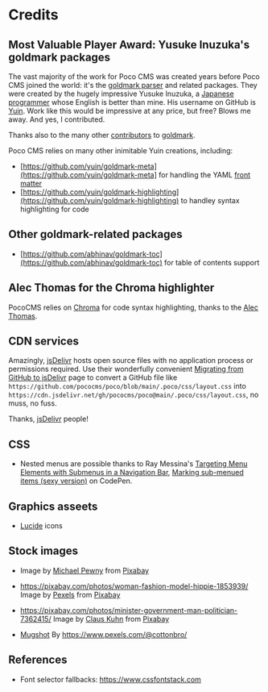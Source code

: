 # Credits

## Most Valuable Player Award: Yusuke Inuzuka's goldmark packages

The vast majority of the work for Poco CMS was created years
before Poco CMS joined the world: it's the [goldmark parser](https://github.com/yuin/goldmark) and related packages. They were created by the
hugely impressive Yusuke Inuzuka, a [Japanese programmer](http://inforno.net/) 
whose English is better than mine. His username on GitHub is 
[Yuin](https://github.com/yuin). Work like this would be impressive
at any price, but free? Blows me away. And yes, I contributed.

Thanks also to the many other [contributors](https://github.com/yuin/goldmark/graphs/contributors) to [goldmark](https://github.com/yuin/goldmark).

Poco CMS relies on many other inimitable Yuin creations, including:

* [https://github.com/yuin/goldmark-meta](https://github.com/yuin/goldmark-meta] for handling the YAML [front matter](front-matter.html)
* [https://github.com/yuin/goldmark-highlighting](https://github.com/yuin/goldmark-highlighting) to handley syntax highlighting for code

## Other goldmark-related packages

* [https://github.com/abhinav/goldmark-toc](https://github.com/abhinav/goldmark-toc) for table of contents support


## Alec Thomas for the Chroma highlighter

PocoCMS relies on [Chroma](https://github.com/alecthomas/chroma) 
for code syntax highlighting, thanks to the [Alec Thomas](https://github.com/alecthomas).


## CDN services

Amazingly, [jsDelivr](https://www.jsdelivr.com/) hosts open source files
with no application process or permissions required. Use their
wonderfully convenient [Migrating from GitHub to jsDelivr](https://www.jsdelivr.com/github) page to convert a GitHub file like `https://github.com/pococms/poco/blob/main/.poco/css/layout.css` into  `https://cdn.jsdelivr.net/gh/pococms/poco@main/.poco/css/layout.css`, no muss, no fuss.

Thanks, [jsDelivr](https://www.jsdelivr.com/) people!

## CSS

* Nested menus are possible thanks to Ray Messina's [Targeting Menu Elements with Submenus in a Navigation Bar](https://css-tricks.com/targetting-menu-elements-submenus-navigation-bar/), [Marking sub-menued items (sexy version)](https://codepen.io/RayM/pen/ARQmVQ) on CodePen.

## Graphics asseets

* [Lucide](https://lucide.dev/) icons

## Stock images
* Image by [Michael Pewny](https://pixabay.com/users/mpewny-777390/?utm_source=link-attribution&amp;utm_medium=referral&amp;utm_campaign=image&amp;utm_content=668616) from [Pixabay](https://pixabay.com//?utm_source=link-attribution&amp;utm_medium=referral&amp;utm_campaign=image&amp;utm_content=668616)

* https://pixabay.com/photos/woman-fashion-model-hippie-1853939/
Image by <a href="https://pixabay.com/users/pexels-2286921/?utm_source=link-attribution&amp;utm_medium=referral&amp;utm_campaign=image&amp;utm_content=1853939">Pexels</a> from <a href="https://pixabay.com//?utm_source=link-attribution&amp;utm_medium=referral&amp;utm_campaign=image&amp;utm_content=1853939">Pixabay</a>

* https://pixabay.com/photos/minister-government-man-politician-7362415/
Image by <a href="https://pixabay.com/users/saarnews-12553488/?utm_source=link-attribution&amp;utm_medium=referral&amp;utm_campaign=image&amp;utm_content=7362415">Claus Kuhn</a> from <a href="https://pixabay.com//?utm_source=link-attribution&amp;utm_medium=referral&amp;utm_campaign=image&amp;utm_content=7362415">Pixabay</a>

* [Mugshot](https://www.pexels.com/photo/man-person-people-sign-8382616/) 
By https://www.pexels.com/@cottonbro/


## References

* Font selector fallbacks: https://www.cssfontstack.com 


